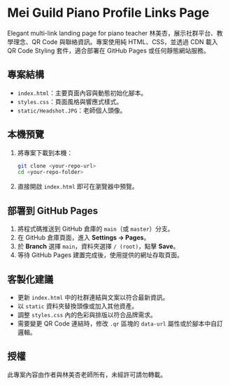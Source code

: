 # Mei Guild Piano Profile Links Page

Elegant multi-link landing page for piano teacher 林美杏，展示社群平台、教學理念、QR Code 與聯絡資訊。專案使用純 HTML、CSS，並透過 CDN 載入 QR Code Styling 套件，適合部署在 GitHub Pages 或任何靜態網站服務。

## 專案結構

- `index.html`：主要頁面內容與動態初始化腳本。
- `styles.css`：頁面風格與響應式樣式。
- `static/Headshot.JPG`：老師個人頭像。

## 本機預覽

1. 將專案下載到本機：
   ```bash
   git clone <your-repo-url>
   cd <your-repo-folder>
   ```
2. 直接開啟 `index.html` 即可在瀏覽器中預覽。

## 部署到 GitHub Pages

1. 將程式碼推送到 GitHub 倉庫的 `main`（或 `master`）分支。
2. 在 GitHub 倉庫頁面，進入 **Settings → Pages**。
3. 於 **Branch** 選擇 `main`，資料夾選擇 `/ (root)`，點擊 **Save**。
4. 等待 GitHub Pages 建置完成後，使用提供的網址存取頁面。

## 客製化建議

- 更新 `index.html` 中的社群連結與文案以符合最新資訊。
- 以 `static` 資料夾替換頭像或加入其他資產。
- 調整 `styles.css` 內的色彩與排版以符合品牌需求。
- 需要變更 QR Code 連結時，修改 `.qr` 區塊的 `data-url` 屬性或於腳本中自訂邏輯。

## 授權

此專案內容由作者與林美杏老師所有，未經許可請勿轉載。
